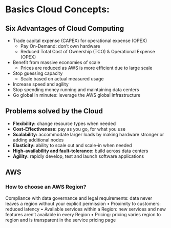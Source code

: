 # Basics Cloud Concepts:

## Six Advantages of Cloud Computing

* Trade capital expense (CAPEX) for operational expense (OPEX)
  * Pay On-Demand: don’t own hardware
  * Reduced Total Cost of Ownership (TCO) & Operational Expense (OPEX)
* Benefit from massive economies of scale 
  * Prices are reduced as AWS is more efficient due to large scale
* Stop guessing capacity
  * Scale based on actual measured usage
* Increase speed and agility
* Stop spending money running and maintaining data centers
* Go global in minutes: leverage the AWS global infrastructure

## Problems solved by the Cloud

* **Flexibility:** change resource types when needed
* **Cost-Effectiveness:** pay as you go, for what you use
* **Scalability:** accommodate larger loads by making hardware stronger or
adding additional nodes
* **Elasticity:** ability to scale out and scale-in when needed
* **High-availability and fault-tolerance:** build across data centers
* **Agility:** rapidly develop, test and launch software applications



## AWS 
### How to choose an AWS Region?

Compliance with data governance and legal
requirements: data never leaves a region without
your explicit permission
• Proximity to customers: reduced latency
• Available services within a Region: new services
and new features aren’t available in every Region
• Pricing: pricing varies region to region and is
transparent in the service pricing page
